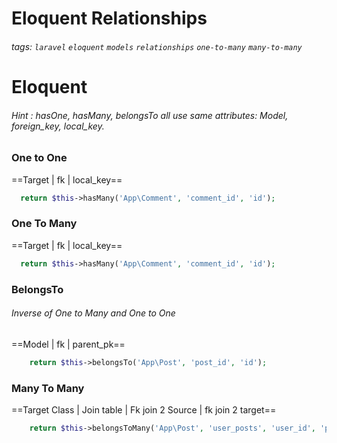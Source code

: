 Eloquent Relationships
===
###### tags: `laravel` `eloquent` `models` `relationships` `one-to-many` `many-to-many` 

# Eloquent


###### Hint : hasOne, hasMany, belongsTo all use same attributes: Model, foreign_key, local_key.

### One to One
==Target | fk | local_key==
```php
  return $this->hasMany('App\Comment', 'comment_id', 'id');
```

### One To Many
==Target | fk | local_key==
```php
  return $this->hasMany('App\Comment', 'comment_id', 'id');
```

### BelongsTo
###### Inverse of One to Many and One to One
==Model | fk | parent_pk==
```php
    return $this->belongsTo('App\Post', 'post_id', 'id');
```
### Many To Many
==Target Class | Join table | Fk join 2 Source | fk join 2 target==
```php
    return $this->belongsToMany('App\Post', 'user_posts', 'user_id', 'post_id');
```
